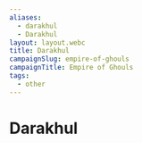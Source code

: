 ```yaml
---
aliases:
  - darakhul
  - Darakhul
layout: layout.webc
title: Darakhul
campaignSlug: empire-of-ghouls
campaignTitle: Empire of Ghouls
tags:
  - other
---
```

# Darakhul
